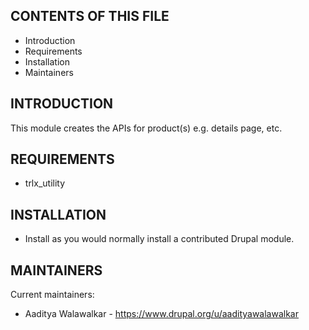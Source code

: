 CONTENTS OF THIS FILE
---------------------
 * Introduction
 * Requirements
 * Installation
 * Maintainers


INTRODUCTION
------------
This module creates the APIs for product(s) e.g. details page, etc.


REQUIREMENTS
------------
* trlx_utility


INSTALLATION
------------
 * Install as you would normally install a contributed Drupal module.


MAINTAINERS
-----------
Current maintainers:
 * Aaditya Walawalkar - https://www.drupal.org/u/aadityawalawalkar